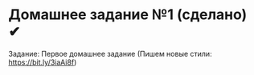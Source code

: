# Домашнее задание №1 (сделано) ✔

Задание:
Первое домашнее задание (Пишем новые стили: https://bit.ly/3iaAi8f)
